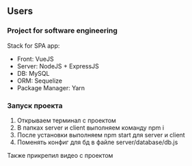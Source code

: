 ## Users
### Project for software engineering

Stack for SPA app:

- Front: VueJS
- Server: NodeJS + ExpressJS
- DB: MySQL
- ORM: Sequelize
- Package Manager: Yarn

### Запуск проекта

1. Открываем терминал с проектом
2. В папках server и client выполняем команду npm i
3. После установки выполняем npm start для server и client
4. Поменять конфиг для бд в файле server/database/db.js

Также прикрепил видео с проектом
